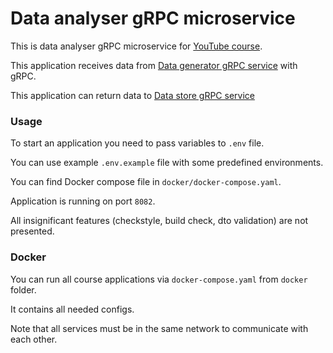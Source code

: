 # Data analyser gRPC microservice

This is data analyser gRPC microservice
for [YouTube course](https://www.youtube.com/playlist?list=PL3Ur78l82EFA3fe4ltz7I4Z4_FKZ1PEBq).

This application receives data
from [Data generator gRPC service](https://github.com/IlyaLisov/data-generator-grpc-microservice)
with gRPC.

This application can return data to [Data store gRPC service](https://github.com/IlyaLisov/data-store-grpc-microservice)

### Usage

To start an application you need to pass variables to `.env` file.

You can use example `.env.example` file with some predefined environments.

You can find Docker compose file in `docker/docker-compose.yaml`.

Application is running on port `8082`.

All insignificant features (checkstyle, build check, dto validation) are not
presented.

### Docker

You can run all course applications via `docker-compose.yaml` from `docker`
folder.

It contains all needed configs.

Note that all services must be in the same network to communicate with each
other.